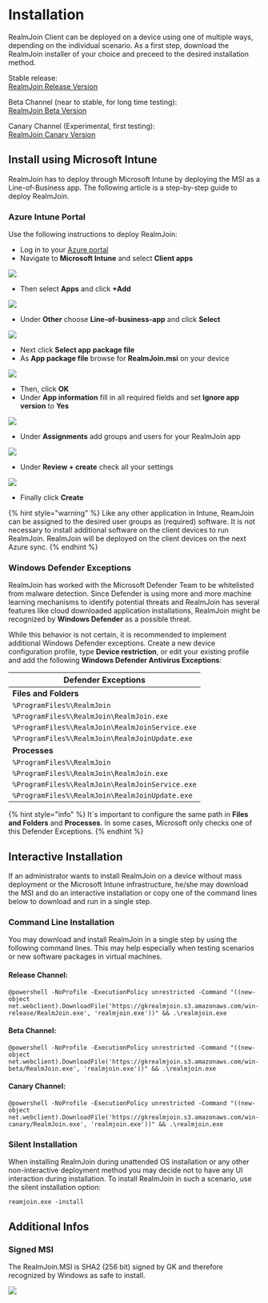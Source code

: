 # Installation

RealmJoin Client can be deployed on a device using one of multiple ways, depending on the individual scenario. As a first step, download the RealmJoin installer of your choice and preceed to the desired installation method.

Stable release:\
[RealmJoin Release Version](https://gkrealmjoin.s3.amazonaws.com/win-release/RealmJoin.msi)

Beta Channel (near to stable, for long time testing):\
[RealmJoin Beta Version](https://gkrealmjoin.s3.amazonaws.com/win-beta/RealmJoin.msi)

Canary Channel (Experimental, first testing):\
[RealmJoin Canary Version](https://gkrealmjoin.s3.amazonaws.com/win-canary/RealmJoin.msi)

## Install using Microsoft Intune



RealmJoin has to deploy through Microsoft Intune by deploying the MSI as a Line-of-Business app. The following article is a step-by-step guide to deploy RealmJoin.

### Azure Intune Portal

Use the following instructions to deploy RealmJoin:

* Log in to your [Azure portal](https://portal.azure.com)
* Navigate to **Microsoft Intune** and select **Client apps**

![](<../.gitbook/assets/image (6) (1).png>)

* Then select **Apps** and click **+Add**

![](<../.gitbook/assets/image (5).png>)

* Under **Other** choose **Line-of-business-app** and click **Select**

![](<../.gitbook/assets/image (12) (1) (1).png>)

* Next click **Select app package file**
* As **App package file** browse for **RealmJoin.msi** on your device

![](<../.gitbook/assets/image (19) (1) (1).png>)

* Then, click **OK**
* Under **App information** fill in all required fields and set **Ignore app version** to **Yes**

![](<../.gitbook/assets/image (15) (1) (1).png>)

* Under **Assignments** add groups and users for your RealmJoin app

![](<../.gitbook/assets/image (10) (1) (1).png>)

* Under **Review + create** check all your settings

![](<../.gitbook/assets/image (14) (1) (1).png>)

* Finally click **Create**

{% hint style="warning" %}
Like any other application in Intune, ReamJoin can be assigned to the desired user groups as (required) software. It is not necessary to install additional software on the client devices to run RealmJoin. RealmJoin will be deployed on the client devices on the next Azure sync.
{% endhint %}

### Windows Defender Exceptions

RealmJoin has worked with the Microsoft Defender Team to be whitelisted from malware detection. Since Defender is using more and more machine learning mechanisms to identify potential threats and RealmJoin has several features like cloud downloaded application installations, RealmJoin might be recognized by **Windows Defender** as a possible threat.

While this behavior is not certain, it is recommended to implement additional Windows Defender exceptions. Create a new device configuration profile, type **Device restriction**, or edit your existing profile and add the following **Windows Defender Antivirus Exceptions**:

| Defender Exceptions                             |
| ----------------------------------------------- |
| **Files and Folders**                           |
| `%ProgramFiles%\RealmJoin`                      |
| `%ProgramFiles%\RealmJoin\RealmJoin.exe`        |
| `%ProgramFiles%\RealmJoin\RealmJoinService.exe` |
| `%ProgramFiles%\RealmJoin\RealmJoinUpdate.exe`  |
| **Processes**                                   |
| `%ProgramFiles%\RealmJoin`                      |
| `%ProgramFiles%\RealmJoin\RealmJoin.exe`        |
| `%ProgramFiles%\RealmJoin\RealmJoinService.exe` |
| `%ProgramFiles%\RealmJoin\RealmJoinUpdate.exe`  |

{% hint style="info" %}
It\`s important to configure the same path in **Files and Folders** and **Processes**. In some cases, Microsoft only checks one of this Defender Exceptions.
{% endhint %}

## Interactive Installation

If an administrator wants to install RealmJoin on a device without mass deployment or the Microsoft Intune infrastructure, he/she may download the MSI and do an interactive installation or copy one of the command lines below to download and run in a single step.

### Command Line Installation

You may download and install RealmJoin in a single step by using the following command lines. This may help especially when testing scenarios or new software packages in virtual machines.

#### Release Channel:

```
@powershell -NoProfile -ExecutionPolicy unrestricted -Command "((new-object net.webclient).DownloadFile('https://gkrealmjoin.s3.amazonaws.com/win-release/RealmJoin.exe', 'realmjoin.exe'))" && .\realmjoin.exe
```

#### Beta Channel:

```
@powershell -NoProfile -ExecutionPolicy unrestricted -Command "((new-object net.webclient).DownloadFile('https://gkrealmjoin.s3.amazonaws.com/win-beta/RealmJoin.exe', 'realmjoin.exe'))" && .\realmjoin.exe
```

#### Canary Channel:

```
@powershell -NoProfile -ExecutionPolicy unrestricted -Command "((new-object net.webclient).DownloadFile('https://gkrealmjoin.s3.amazonaws.com/win-canary/RealmJoin.exe', 'realmjoin.exe'))" && .\realmjoin.exe
```

### Silent Installation

When installing RealmJoin during unattended OS installation or any other non-interactive deployment method you may decide not to have any UI interaction during installation. To install RealmJoin in such a scenario, use the silent installation option:

```
reamjoin.exe -install
```

## Additional Infos

### Signed MSI

The RealmJoin.MSI is SHA2 (256 bit) signed by GK and therefore recognized by Windows as safe to install.

![](<../.gitbook/assets/image (16) (1) (1).png>)

